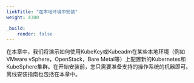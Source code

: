 ```yaml
---
linkTitle: "在本地环境中安装"
weight: 4300

_build:
    render: false
---
```


在本章中，我们将演示如何使用KubeKey或Kubeadm在某些本地环境（例如VMware vSphere，OpenStack，Bare Metal等）上配置新的Kubernetes和KubeSphere集群。在开始安装前，您只需要准备支持的操作系统的机器即可。 离线安装指南也包括在本章中。